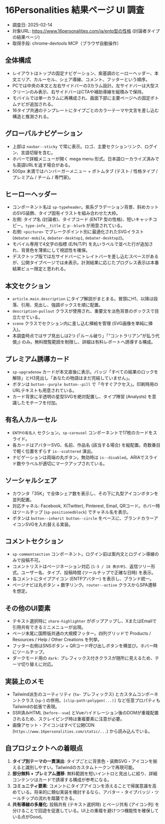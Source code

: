 # 16Personalities 結果ページ UI 調査

- 調査日: 2025-02-14
- 対象URL: https://www.16personalities.com/ja/entp型の性格 (討論者タイプの結果ページ)
- 取得手段: chrome-devtools MCP（ブラウザ自動操作）

## 全体構成
- レイアウトはトップの固定ナビゲーション、紫基調のヒーローヘッダー、本文エリア、カルーセル、シェア導線、コメント、フッターという順序。
- PCでは中央の本文と左右サイドバーの3カラム設計。左サイドバーは大型スクリーンのみ表示、右サイドバーはCTAや補助導線を縦積みで保持。
- モバイルでは単一カラムに再構成され、画面下部に主要ページへの固定ボトムナビが追加される。
- 16タイプ共通のテンプレートにタイプごとのカラーテーマや文言を差し込む構造と推測される。

## グローバルナビゲーション
- 上部は `navbar--sticky` で常に表示。ロゴ、主要セクションリンク、ログイン、言語切替を含む。
- ホバーで詳細メニューが開く mega menu 形式。日本語ローカライズ済みでも英語URLを返す場合がある。
- 500px 未満ではハンバーガーメニュー + ボトムタブ (テスト / 性格タイプ / プレミアム / チーム / 専門家)。

## ヒーローヘッダー
- コンポーネント名は `sp-typeheader`。紫系グラデーション背景、斜めカットのSVG装飾、タイプ固有イラストを組み合わせた大枠。
- 左側: タイプ名 (討論者)、タイプコード (ENTP 型の性格)、短いキャッチコピー。`type-info__title` と `p--blurb` が用意されている。
- 右側: `<picture>` でブレークポイント別に最適化されたSVGイラスト (`debater-mobile`, `debater-desktop1`, `debater-desktop2`)。
- モバイル専用で4文字の指標 (E/N/T/P) を丸いラベルで並べた行が追加され、背景色を薄紫にして視認性を確保。
- デスクトップ版では左サイドバーにトレイトバーを差し込むスペースがあるが、公開タイプページでは未表示。計測結果に応じたプログレス表示は本番結果ビュー限定と思われる。

## 本文セクション
- `article.main.description` にタイプ解説がまとまる。冒頭にH1、以降は段落、引用、見出し、強調ボックスを順に配置。
- `description-pullout` クラスが使用され、重要文を淡色背景のボックスで目立たせている。
- `scene` クラスでセクション内に差し込む挿絵を管理 (SVG画像を単純に挿入)。
- 本調査時点ではサブ見出しは2つ (「ルール破り」「“コントラリアン”が払う代償」) のみ。無料閲覧範囲を制限し、詳細は有料レポートへ誘導する構成。

## プレミアム誘導カード
- `sp-upgradenow` カードが本文直後に表示。バッジ「すべての結果のロックを解除」とH3見出し「あなたの物語はまだ完結していません」。
- ボタンは `button--purple button--pill` で「今すぐアクセス」。印刷時用のURLテキストも用意されている。
- カード背景に半透明の星型SVGを絶対配置し、タイプ陣営 (Analysts) を意識したモチーフを付加。

## 有名人カルーセル
- `ENTPの有名人` セクション。`sp-carousel` コンポーネントで17枚のカードをスライド。
- 各カードはアバターSVG、名前、作品名 (該当する場合) を縦配置。奇数番目で軽く位置をずらす `is--scattered` 演出。
- ナビゲーションは両端の丸ボタン。無効時は `is--disabled`。ARIAでスライド数やラベルが適切にマークアップされている。

## ソーシャルシェア
- カウンタ「35K」で全体シェア数を表示し、その下に丸型アイコンボタンを並列配置。
- 対応チャネル: Facebook, X(Twitter), Pinterest, Email, QRコード。ホバー時はツールチップ (`sp-positionedblock`) でチャネル名を表示。
- ボタンは `button--inherit button--circle` をベースに、ブランドカラーアイコンSVGを入れ替える実装。

## コメントセクション
- `sp-commentsection` コンポーネント。ログイン前は案内文とログイン導線のみで投稿不可。
- コメントリストはページネーション対応 (`1-5 / 18 表示中`)、返信ツリー形式。ユーザー名、タイプ、投稿時間 (ツールチップで正確な日時) を表示。
- 各コメントにタイプアイコン (ENTPアバター) を表示し、ブランド統一。
- ページナビは丸ボタン + 数字リンク。`router--active` クラスからSPA遷移を想定。

## その他のUI要素
- テキスト選択時に `share-highlighter` がポップアップし、XまたはEmailで引用共有できるミニメニューが出現。
- ページ末尾に国際版共通の大規模フッター。四列グリッドで Products / Resources / Help / Other Creations を列挙。
- フッター右側はSNSボタン + QRコード呼び出しボタンを横並び。ホバー時にツールチップ。
- ダークモード用の `dark:` プレフィックス付きクラスが随所に見えるため、テーマ切り替えに対応。

## 実装上のメモ
- Tailwind派生のユーティリティ (`tw-` プレフィックス) とカスタムコンポーネントクラス (`sp-`) の併用。`[clip-path:polygon(...)]` など任意プロパティもTailwindの拡張で表現。
- SSR済みHTML (`before--vue`) とVueハイドレーション後のDOMが重複配置されるため、スクレイピング時は重複要素に注意が必要。
- 画像アセット・アイコンはすべて公開CDN (`https://www.16personalities.com/static/...`) から読み込んでいる。

## 自プロジェクトへの着眼点
1. **タイプ別テーマの一貫演出**: タイプごとに背景色・装飾SVG・アイコンを揃えると識別しやすい。Tailwindのカスタムトークンで再現可能。
2. **部分無料 + プレミアム遷移**: 無料範囲を短いイントロと見出しに絞り、詳細コンテンツはカードで誘導する構成が参考になる。
3. **コミュニティ要素**: コメントにタイプアイコンを添えることで帰属意識を高めている。将来的に類似実装を検討するなら、アバター・タイプバッジ・ツールチップの流れを踏襲できる。
4. **共有導線の多層化**: 投稿共有 (テキスト選択時) とページ共有 (アイコン列) を分けることで回遊を促進している。UI上の重複を避けつつ機能性を確保している点がGood。

